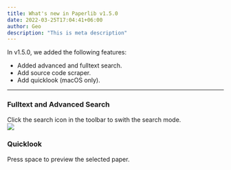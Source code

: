 ```yaml
---
title: What's new in Paperlib v1.5.0
date: 2022-03-25T17:04:41+06:00
author: Geo
description: "This is meta description"
---
```


In v1.5.0, we added the following features:

- Added advanced and fulltext search.
- Add source code scraper.
- Add quicklook (macOS only).

---

### Fulltext and Advanced Search
Click the search icon in the toolbar to swith the search mode.   
![](/images/blog/version/v150_1.png)

### Quicklook
Press space to preview the selected paper.